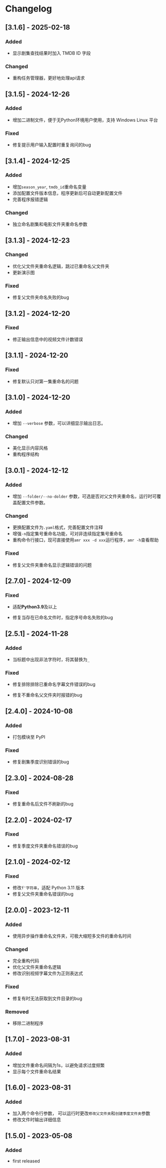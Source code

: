 # Changelog

## [3.1.6] - 2025-02-18
### Added
- 显示剧集查找结果时加入 TMDB ID 字段
### Changed
- 重构任务管理器，更好地处理api请求

## [3.1.5] - 2024-12-26
### Added
- 增加二进制文件，便于无Python环境用户使用，支持 Windows Linux 平台
### Fixed
- 修复提示用户输入配置时重复询问的bug

## [3.1.4] - 2024-12-25
### Added
- 增加`season_year`, `tmdb_id`重命名变量
- 添加配置文件版本信息，程序更新后可自动更新配置文件
- 完善程序报错逻辑

### Changed
- 独立命名剧集和电影文件夹重命名参数

## [3.1.3] - 2024-12-23
### Changed
- 优化父文件夹重命名逻辑，跳过已重命名父文件夹
- 更新演示图

### Fixed
- 修复父文件夹命名失败的bug

## [3.1.2] - 2024-12-20
### Fixed
- 修正输出信息中的视频文件计数错误

## [3.1.1] - 2024-12-20
### Fixed
- 修复默认只对第一集重命名的问题

## [3.1.0] - 2024-12-20
### Added
- 增加 `--verbose` 参数，可以详细显示输出日志。

### Changed
- 美化显示内容风格
- 重构程序结构

## [3.0.1] - 2024-12-12
### Added
- 增加 `--folder/--no-dolder` 参数，可选是否对父文件夹重命名，运行时可覆盖配置文件参数。

### Changed
- 更换配置文件为`.yaml`格式，完善配置文件注释
- 增强`-n`指定集号重命名功能，可对非连续指定集号重命名
- 重构命令行接口，现可直接使用`amr xxx -d xxx`运行程序，`amr -h`查看帮助

### Fixed
- 修复父文件夹重命名显示逻辑错误的问题

## [2.7.0] - 2024-12-09
### Fixed
- 适配**Python3.9**及以上

- 修复当存在已命名文件时，指定序号命名失败的bug

## [2.5.1] - 2024-11-28

### Added

- 当标题中出现非法字符时，将其替换为`_`

### Fixed

- 修复排除排除已重命名字幕文件错误的bug

- 修复不重命名父文件夹时报错的bug

## [2.4.0] - 2024-10-08

### Added

- 打包模块至 PyPI

### Fixed

- 修复剧集季度识别错误的bug

## [2.3.0] - 2024-08-28

### Fixed

- 修复重命名后文件不刷新的bug

## [2.2.0] - 2024-02-17

### Fixed

- 修复季度文件夹重命名错误的bug

## [2.1.0] - 2024-02-12

### Fixed

- 修改`f'字符串`，适配 Python 3.11 版本
- 修复父文件夹重命名错误的bug

## [2.0.0] - 2023-12-11

### Added

- 使用异步操作重命名文件夹，可极大缩短多文件的重命名时间

### Changed

- 完全重构代码
- 优化父文件夹重命名逻辑
- 修改识别视频字幕文件为正则表达式

### Fixed

- 修复有时无法获取到文件目录的bug

### Removed

- 移除二进制程序

## [1.7.0] - 2023-08-31

### Added

- 增加文件重命名间隔为1s，以避免请求过度频繁
- 显示每个文件重命名结果

## [1.6.0] - 2023-08-31

### Added

- 加入两个命令行参数， 可以运行时更改`修改父文件夹`和`创建季度文件夹`参数
- 修改文件时输出详细信息

## [1.5.0] - 2023-05-08

### Added

- first released
